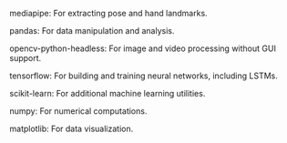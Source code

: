 mediapipe: For extracting pose and hand landmarks.

pandas: For data manipulation and analysis.

opencv-python-headless: For image and video processing without GUI support.

tensorflow: For building and training neural networks, including LSTMs.

scikit-learn: For additional machine learning utilities.

numpy: For numerical computations.

matplotlib: For data visualization.

<!-- seaborn: For statistical data visualization. -->

<!-- scipy: For scientific and technical computing. -->

